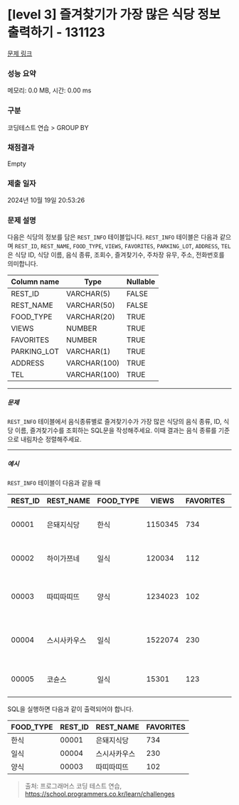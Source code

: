# [level 3] 즐겨찾기가 가장 많은 식당 정보 출력하기 - 131123 

[문제 링크](https://school.programmers.co.kr/learn/courses/30/lessons/131123) 

### 성능 요약

메모리: 0.0 MB, 시간: 0.00 ms

### 구분

코딩테스트 연습 > GROUP BY

### 채점결과

Empty

### 제출 일자

2024년 10월 19일 20:53:26

### 문제 설명

<p>다음은 식당의 정보를 담은 <code>REST_INFO</code> 테이블입니다. <code>REST_INFO</code> 테이블은 다음과 같으며 <code>REST_ID</code>, <code>REST_NAME</code>, <code>FOOD_TYPE</code>, <code>VIEWS</code>, <code>FAVORITES</code>, <code>PARKING_LOT</code>, <code>ADDRESS</code>, <code>TEL</code>은 식당 ID, 식당 이름, 음식 종류, 조회수, 즐겨찾기수, 주차장 유무, 주소, 전화번호를 의미합니다.</p>
<table class="table">
        <thead><tr>
<th>Column name</th>
<th>Type</th>
<th>Nullable</th>
</tr>
</thead>
        <tbody><tr>
<td>REST_ID</td>
<td>VARCHAR(5)</td>
<td>FALSE</td>
</tr>
<tr>
<td>REST_NAME</td>
<td>VARCHAR(50)</td>
<td>FALSE</td>
</tr>
<tr>
<td>FOOD_TYPE</td>
<td>VARCHAR(20)</td>
<td>TRUE</td>
</tr>
<tr>
<td>VIEWS</td>
<td>NUMBER</td>
<td>TRUE</td>
</tr>
<tr>
<td>FAVORITES</td>
<td>NUMBER</td>
<td>TRUE</td>
</tr>
<tr>
<td>PARKING_LOT</td>
<td>VARCHAR(1)</td>
<td>TRUE</td>
</tr>
<tr>
<td>ADDRESS</td>
<td>VARCHAR(100)</td>
<td>TRUE</td>
</tr>
<tr>
<td>TEL</td>
<td>VARCHAR(100)</td>
<td>TRUE</td>
</tr>
</tbody>
      </table>
<hr>

<h5>문제</h5>

<p><code>REST_INFO</code> 테이블에서 음식종류별로 즐겨찾기수가 가장 많은 식당의 음식 종류, ID, 식당 이름, 즐겨찾기수를 조회하는 SQL문을 작성해주세요. 이때 결과는 음식 종류를 기준으로 내림차순 정렬해주세요.</p>

<hr>

<h5>예시</h5>

<p><code>REST_INFO</code> 테이블이 다음과 같을 때</p>
<table class="table">
        <thead><tr>
<th>REST_ID</th>
<th>REST_NAME</th>
<th>FOOD_TYPE</th>
<th>VIEWS</th>
<th>FAVORITES</th>
<th>PARKING_LOT</th>
<th>ADDRESS</th>
<th>TEL</th>
</tr>
</thead>
        <tbody><tr>
<td>00001</td>
<td>은돼지식당</td>
<td>한식</td>
<td>1150345</td>
<td>734</td>
<td>N</td>
<td>서울특별시 중구 다산로 149</td>
<td>010-4484-8751</td>
</tr>
<tr>
<td>00002</td>
<td>하이가쯔네</td>
<td>일식</td>
<td>120034</td>
<td>112</td>
<td>N</td>
<td>서울시 중구 신당동 375-21</td>
<td>NULL</td>
</tr>
<tr>
<td>00003</td>
<td>따띠따띠뜨</td>
<td>양식</td>
<td>1234023</td>
<td>102</td>
<td>N</td>
<td>서울시 강남구 신사동 627-3 1F</td>
<td>02-6397-1023</td>
</tr>
<tr>
<td>00004</td>
<td>스시사카우스</td>
<td>일식</td>
<td>1522074</td>
<td>230</td>
<td>N</td>
<td>서울시 서울시 강남구 신사동 627-27</td>
<td>010-9394-2554</td>
</tr>
<tr>
<td>00005</td>
<td>코슌스</td>
<td>일식</td>
<td>15301</td>
<td>123</td>
<td>N</td>
<td>서울특별시 강남구 언주로153길</td>
<td>010-1315-8729</td>
</tr>
</tbody>
      </table>
<p>SQL을 실행하면 다음과 같이 출력되어야 합니다.</p>
<table class="table">
        <thead><tr>
<th>FOOD_TYPE</th>
<th>REST_ID</th>
<th>REST_NAME</th>
<th>FAVORITES</th>
</tr>
</thead>
        <tbody><tr>
<td>한식</td>
<td>00001</td>
<td>은돼지식당</td>
<td>734</td>
</tr>
<tr>
<td>일식</td>
<td>00004</td>
<td>스시사카우스</td>
<td>230</td>
</tr>
<tr>
<td>양식</td>
<td>00003</td>
<td>따띠따띠뜨</td>
<td>102</td>
</tr>
</tbody>
      </table>

> 출처: 프로그래머스 코딩 테스트 연습, https://school.programmers.co.kr/learn/challenges